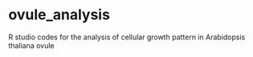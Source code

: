 # ovule_analysis
R studio codes for the analysis of cellular growth pattern in Arabidopsis thaliana ovule
